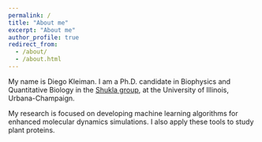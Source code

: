 ```yaml
---
permalink: /
title: "About me"
excerpt: "About me"
author_profile: true
redirect_from: 
  - /about/
  - /about.html
---
```


My name is Diego Kleiman. I am a Ph.D. candidate in Biophysics and Quantitative Biology in the [Shukla group](https://shuklagroup.org/), at the University of Illinois, Urbana-Champaign.

My research is focused on developing machine learning algorithms for enhanced molecular dynamics simulations. I also apply these tools to study plant proteins.   

